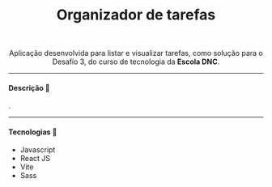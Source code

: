 <div align="center">
	<h1>Organizador de tarefas</h1>
	<br>
	<p align="center">
		Aplicação desenvolvida para listar e visualizar tarefas, como solução para o Desafio 3, do curso de tecnologia da <b>Escola DNC</b>.
	</p>
</div>

<hr>

<h4>Descrição 📄</h4>

.

<hr>

<h4>Tecnologias 🚀</h4>

- Javascript
- React JS
- Vite
- Sass
